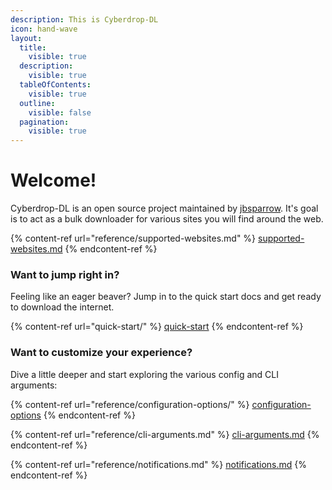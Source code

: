 ```yaml
---
description: This is Cyberdrop-DL
icon: hand-wave
layout:
  title:
    visible: true
  description:
    visible: true
  tableOfContents:
    visible: true
  outline:
    visible: false
  pagination:
    visible: true
---
```


# Welcome!

Cyberdrop-DL is an open source project maintained by [jbsparrow](https://github.com/jbsparrow). It's goal is to act as a bulk downloader for various sites you will find around the web.

{% content-ref url="reference/supported-websites.md" %}
[supported-websites.md](reference/supported-websites.md)
{% endcontent-ref %}

### Want to jump right in? <a href="#want-to-jump-right-in" id="want-to-jump-right-in"></a>

Feeling like an eager beaver? Jump in to the quick start docs and get ready to download the internet.

{% content-ref url="quick-start/" %}
[quick-start](quick-start/)
{% endcontent-ref %}

### Want to customize your experience? <a href="#want-to-customize-your-experience" id="want-to-customize-your-experience"></a>

Dive a little deeper and start exploring the various config and CLI arguments:

{% content-ref url="reference/configuration-options/" %}
[configuration-options](reference/configuration-options/)
{% endcontent-ref %}

{% content-ref url="reference/cli-arguments.md" %}
[cli-arguments.md](reference/cli-arguments.md)
{% endcontent-ref %}

{% content-ref url="reference/notifications.md" %}
[notifications.md](reference/notifications.md)
{% endcontent-ref %}
